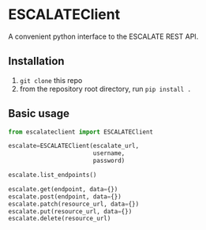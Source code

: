 # ESCALATEClient

A convenient python interface to the ESCALATE REST API. 

## Installation 
1. `git clone` this repo
2. from the repository root directory, run `pip install .`

## Basic usage

```python
from escalateclient import ESCALATEClient

escalate=ESCALATEClient(escalate_url, 
                        username, 
                        password)

escalate.list_endpoints()

escalate.get(endpoint, data={})
escalate.post(endpoint, data={})
escalate.patch(resource_url, data={})
escalate.put(resource_url, data={})
escalate.delete(resource_url)
```
